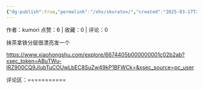 ```yaml
---
{"dg-publish":true,"permalink":"/xhs/skuratov/","created":"2025-03-17T23:12:33.096+08:00","updated":"2025-03-17T23:12:33.096+08:00"}
---
```


作者：kumori
点赞：6   |   收藏：0   |   评论：0

抹茶拿铁分层很漂亮发一个

https://www.xiaohongshu.com/explore/6674405b000000001c02b2ab?xsec_token=ABuTWu-lRZ900CQ9JIubTuCOUwLbEC8SuZw49kP1BFWCk=&xsec_source=pc_user

评论区：===========

